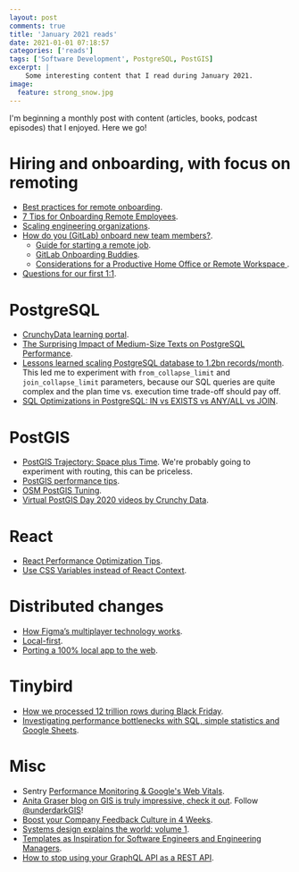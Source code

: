 ```yaml
---
layout: post
comments: true
title: 'January 2021 reads'
date: 2021-01-01 07:18:57
categories: ['reads']
tags: ['Software Development', PostgreSQL, PostGIS]
excerpt: |
    Some interesting content that I read during January 2021.
image:
  feature: strong_snow.jpg
---
```


I'm beginning a monthly post with content (articles, books, podcast episodes) that I enjoyed. Here we go!

# Hiring and onboarding, with focus on remoting

- [Best practices for remote onboarding](https://increment.com/remote/remote-onboarding-best-practices/).
- [7 Tips for Onboarding Remote Employees](https://fellow.app/blog/2020/onboarding-remote-employees/).
- [Scaling engineering organizations](https://stripe.com/es/atlas/guides/scaling-eng).
- [How do you (GitLab) onboard new team members?](https://about.gitlab.com/company/culture/all-remote/learning-and-development/#how-do-you-onboard-new-team-members).
    - [Guide for starting a remote job](https://about.gitlab.com/company/culture/all-remote/getting-started/).
    - [GitLab Onboarding Buddies](https://about.gitlab.com/handbook/people-group/general-onboarding/onboarding-buddies/).
    - [Considerations for a Productive Home Office or Remote Workspace ](https://about.gitlab.com/company/culture/all-remote/workspace/).
- [Questions for our first 1:1](https://larahogan.me/blog/first-one-on-one-questions/).

# PostgreSQL

- [CrunchyData learning portal](https://learn.crunchydata.com/).
- [The Surprising Impact of Medium-Size Texts on PostgreSQL Performance](https://hakibenita.com/sql-medium-text-performance).
- [Lessons learned scaling PostgreSQL database to 1.2bn records/month](https://gajus.medium.com/lessons-learned-scaling-postgresql-database-to-1-2bn-records-month-edc5449b3067). This led me to experiment with `from_collapse_limit` and `join_collapse_limit` parameters, because our SQL queries are quite complex and the plan time vs. execution time trade-off should pay off.
- [SQL Optimizations in PostgreSQL: IN vs EXISTS vs ANY/ALL vs JOIN](https://www.percona.com/blog/2020/04/16/sql-optimizations-in-postgresql-in-vs-exists-vs-any-all-vs-join/).

# PostGIS

- [PostGIS Trajectory: Space plus Time](https://blog.rustprooflabs.com/2020/11/postgis-trajectory-intro). We're probably going to experiment with routing, this can be priceless.
- [PostGIS performance tips](https://postgis.net/docs/performance_tips.html).
- [OSM PostGIS Tuning](https://wiki.openstreetmap.org/wiki/User:Species/PostGIS_Tuning).
- [Virtual PostGIS Day 2020 videos by Crunchy Data](https://www.youtube.com/playlist?list=PLesw5jpZchufVkPcwGYpiiijThFcPNlz_).

# React

- [React Performance Optimization Tips](https://dev.to/harshdand/react-performance-optimization-tips-4238?utm_source=digest_mailer&utm_medium=email&utm_campaign=digest_email).
- [Use CSS Variables instead of React Context](https://epicreact.dev/css-variables/).

# Distributed changes

- [How Figma’s multiplayer technology works](https://www.figma.com/blog/how-figmas-multiplayer-technology-works/).
- [Local-first](https://www.inkandswitch.com/local-first.html).
- [Porting a 100% local app to the web](https://actualbudget.com/blog/porting-local-app-web).

# Tinybird

- [How we processed 12 trillion rows during Black Friday](https://blog.tinybird.co/2020/12/21/how-we-setup-real-time-analytics-service-to-process-12-trillion-rows-during-black-friday/).
- [Investigating performance bottlenecks with SQL, simple statistics and Google Sheets](https://blog.tinybird.co/2020/12/15/eating-our-own-dog-food-how-we-investigate-performance-bottlenecks-using-our-product-and-google-sheets/).

# Misc

- Sentry [Performance Monitoring & Google's Web Vitals](https://www.youtube.com/watch?v=rEhs0S3YaN0&feature=emb_logo).
- [Anita Graser blog on GIS is truly impressive, check it out](https://anitagraser.com). Follow [@underdarkGIS](https://twitter.com/underdarkGIS)!
- [Boost your Company Feedback Culture in 4 Weeks](https://nerds.ontruck.com/boost-your-company-feedback-culture-in-4-weeks-b06cced093aa).
- [Systems design explains the world: volume 1](https://apenwarr.ca/log/20201227).
- [Templates as Inspiration for Software Engineers and Engineering Managers](https://blog.pragmaticengineer.com/templates-as-inspiration-for-software-engineers/).
- [How to stop using your GraphQL API as a REST API](https://thoughtbot.com/blog/how-to-stop-using-your-graphql-api-as-a-rest-api).
